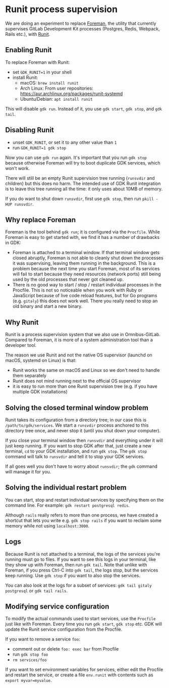 # Runit process supervision

We are doing an experiment to replace
[Foreman](https://github.com/ddollar/foreman), the utility that
currently supervises GitLab Development Kit processes (Postgres, Redis,
Webpack, Rails etc.), with
[Runit](http://smarden.org/runit/).

## Enabling Runit

To replace Foreman with Runit:

- set `GDK_RUNIT=1` in your shell
- install Runit:
  - macOS: `brew install runit`
  - Arch Linux: From user repositories: https://aur.archlinux.org/packages/runit-systemd
  - Ubuntu/Debian: `apt install runit`

This will disable `gdk run`. Instead of it, you use `gdk start`, `gdk stop`,
and `gdk tail`.

## Disabling Runit

- unset `GDK_RUNIT`, or set it to any other value than `1`
- run `GDK_RUNIT=1 gdk stop`

Now you can use `gdk run` again. It's important that you run `gdk stop`
because otherwise Foreman will try to boot duplicate GDK services, which
won't work.

There will still be an empty Runit supervision tree running (`runsvdir`
and children) but this does no harm. The intended use of GDK Runit
integration is to leave this tree running all the time: it only uses
about 10MB of memory.

If you do want to shut down `runsvdir`, first use `gdk stop`, then run
`pkill -HUP runsvdir`.

## Why replace Foreman

Foreman is the tool behind `gdk run`; it is configured via the
`Procfile`. While Foreman is easy to get started with, we find it has a
number of drawbacks in GDK:

-  Foreman is attached to a terminal window. If that terminal window
    gets closed abruptly, Foreman is not able to cleanly shut down the
    processes it was supervising, leaving them running in the
    background. This is a problem because the next time you start
    Foreman, most of its services will fail to start because they need
    resources (network ports) still being used by the old processes that
    never got cleaned up.
-  There is no good way to start / stop / restart individual processes
    in the Procfile. This is not so noticeable when you work with Ruby
    or JavaScript because of live code reload features, but for Go
    programs (e.g. `gitaly`) this does not work well. There you really
    need to stop an old binary and start a new binary.

## Why Runit

Runit is a process supervision system that we also use in
Omnibus-GitLab. Compared to Foreman, it is more of a system
administration tool than a developer tool.

The reason we use Runit and not the native OS supervisor (launchd on
macOS, systemd on Linux) is that:

-   Runit works the same on macOS and Linux so we don't need to handle
    them separately
-   Runit does not mind running next to the official OS supervisor
-   it is easy to run more than one Runit supervision tree (e.g. if you
    have multiple GDK installations)

## Solving the closed terminal window problem

Runit takes its configuration from a directory tree; in our case this is
`/path/to/gdk/services`. We start a `runsvdir` process
anchored to this directory tree once, and never stop it (until you shut
down your computer).

If you close your terminal window then `runsvdir` and everything under
it will just keep running. If you want to stop GDK after that, just
create a new terminal, `cd` to your GDK installation, and run
`gdk stop`. The `gdk stop` command will talk to `runsvdir` and tell it
to stop your GDK services.

If all goes well you don't have to worry about `runsvdir`; the `gdk`
command will manage it for you.

## Solving the individual restart problem

You can start, stop and restart individual services by specifying them
on the command line. For example: `gdk restart postgresql redis`.

Although `rails` really refers to more than one process, we have created
a shortcut that lets you write e.g. `gdk stop rails` if you want to
reclaim some memory while not using `localhost:3000`.

## Logs

Because Runit is not attached to a terminal, the logs of the services
you're running must go to files. If you want to see this logs in your
terminal, like they show up with Foreman, then run `gdk tail`. Note that
unlike with Foreman, if you press Ctrl-C into `gdk tail`, the logs stop,
but the services keep running. Use `gdk stop` if you want to also stop
the services.

You can also look at the logs for a subset of services:
`gdk tail gitaly postgresql` or `gdk tail rails`.

## Modifying service configuration

To modify the actual commands used to start services, use the `Procfile`
just like with Foreman. Every time you run `gdk start`, `gdk stop` etc.
GDK will update the Runit service configuration from the Procfile.

If you want to remove a service `foo`:

-   comment out or delete `foo: exec bar` from Procfile
-   run `gdk stop foo`
-   `rm services/foo`

If you want to set environment variables for services, either edit the
Procfile and restart the service, or create a file `env.runit` with
contents such as `export myvar=myvalue`.
